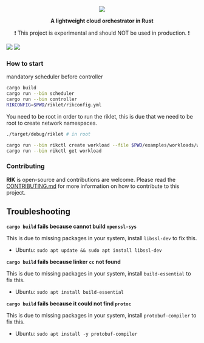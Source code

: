 <p align="center">
  <img src="https://i.imgur.com/22sf4x7.png" />
</p>
<p align="center"><strong>A lightweight cloud orchestrator in Rust</strong></p>
<p align="center">❗ This project is experimental and should NOT be used in production. ❗</p>

<div>
<img src="https://img.shields.io/badge/Rik-rust-orange?style=for-the-badge&logo=appveyor" />
<img src="https://img.shields.io/github/workflow/status/thomasgouveia/rik/RIK%20CI?style=for-the-badge" />
<!-- <img alt="Discord" src="https://img.shields.io/discord/863020591984148502?style=for-the-badge">
</div> -->

### How to start

mandatory scheduler before controller

```sh
cargo build
cargo run --bin scheduler
cargo run --bin controller
RIKCONFIG=$PWD/riklet/rikconfig.yml
```

You need to be root in order to run the riklet, this is due that we need to be root to create network namespaces.

```sh
./target/debug/riklet # in root
```

```sh
cargo run --bin rikctl create workload --file $PWD/examples/workloads/workload-2.json
cargo run --bin rikctl get workload
```
### Contributing

**RIK** is open-source and contributions are welcome. Please read the [CONTRIBUTING.md](CONTRIBUTING.md) for more information on how to contribute to this project.

## Troubleshooting

**`cargo build` fails because cannot build `openssl-sys`**

This is due to missing packages in your system, install `libssl-dev` to fix this.

- Ubuntu: `sudo apt update && sudo apt install libssl-dev`

**`cargo build` fails because linker `cc` not found**

This is due to missing packages in your system, install `build-essential` to fix this.

- Ubuntu: `sudo apt install build-essential`

**`cargo build` fails because it could not find `protoc`**

This is due to missing packages in your system, install `protobuf-compiler` to fix this.

- Ubuntu: `sudo apt install -y protobuf-compiler`

